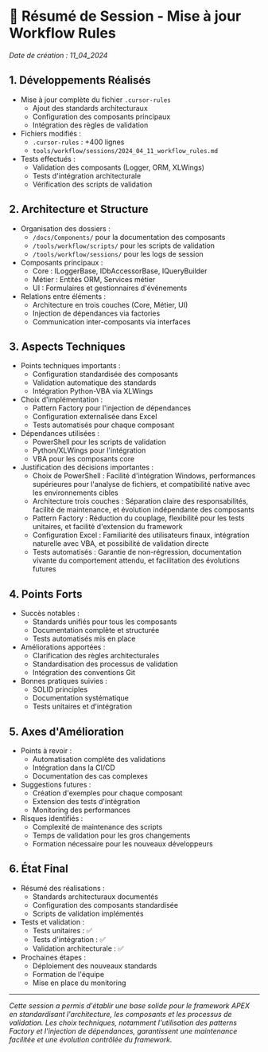 # 📝 Résumé de Session - Mise à jour Workflow Rules

*Date de création : 11_04_2024*

## 1. Développements Réalisés
- Mise à jour complète du fichier `.cursor-rules`
  * Ajout des standards architecturaux
  * Configuration des composants principaux
  * Intégration des règles de validation
- Fichiers modifiés :
  * `.cursor-rules` : +400 lignes
  * `tools/workflow/sessions/2024_04_11_workflow_rules.md`
- Tests effectués :
  * Validation des composants (Logger, ORM, XLWings)
  * Tests d'intégration architecturale
  * Vérification des scripts de validation

## 2. Architecture et Structure
- Organisation des dossiers :
  * `/docs/Components/` pour la documentation des composants
  * `/tools/workflow/scripts/` pour les scripts de validation
  * `/tools/workflow/sessions/` pour les logs de session
- Composants principaux :
  * Core : ILoggerBase, IDbAccessorBase, IQueryBuilder
  * Métier : Entités ORM, Services métier
  * UI : Formulaires et gestionnaires d'événements
- Relations entre éléments :
  * Architecture en trois couches (Core, Métier, UI)
  * Injection de dépendances via factories
  * Communication inter-composants via interfaces

## 3. Aspects Techniques
- Points techniques importants :
  * Configuration standardisée des composants
  * Validation automatique des standards
  * Intégration Python-VBA via XLWings
- Choix d'implémentation :
  * Pattern Factory pour l'injection de dépendances
  * Configuration externalisée dans Excel
  * Tests automatisés pour chaque composant
- Dépendances utilisées :
  * PowerShell pour les scripts de validation
  * Python/XLWings pour l'intégration
  * VBA pour les composants core
- Justification des décisions importantes :
  * Choix de PowerShell : Facilité d'intégration Windows, performances supérieures pour l'analyse de fichiers, et compatibilité native avec les environnements cibles
  * Architecture trois couches : Séparation claire des responsabilités, facilité de maintenance, et évolution indépendante des composants
  * Pattern Factory : Réduction du couplage, flexibilité pour les tests unitaires, et facilité d'extension du framework
  * Configuration Excel : Familiarité des utilisateurs finaux, intégration naturelle avec VBA, et possibilité de validation directe
  * Tests automatisés : Garantie de non-régression, documentation vivante du comportement attendu, et facilitation des évolutions futures

## 4. Points Forts
- Succès notables :
  * Standards unifiés pour tous les composants
  * Documentation complète et structurée
  * Tests automatisés mis en place
- Améliorations apportées :
  * Clarification des règles architecturales
  * Standardisation des processus de validation
  * Intégration des conventions Git
- Bonnes pratiques suivies :
  * SOLID principles
  * Documentation systématique
  * Tests unitaires et d'intégration

## 5. Axes d'Amélioration
- Points à revoir :
  * Automatisation complète des validations
  * Intégration dans la CI/CD
  * Documentation des cas complexes
- Suggestions futures :
  * Création d'exemples pour chaque composant
  * Extension des tests d'intégration
  * Monitoring des performances
- Risques identifiés :
  * Complexité de maintenance des scripts
  * Temps de validation pour les gros changements
  * Formation nécessaire pour les nouveaux développeurs

## 6. État Final
- Résumé des réalisations :
  * Standards architecturaux documentés
  * Configuration des composants standardisée
  * Scripts de validation implémentés
- Tests et validation :
  * Tests unitaires : ✅
  * Tests d'intégration : ✅
  * Validation architecturale : ✅
- Prochaines étapes :
  * Déploiement des nouveaux standards
  * Formation de l'équipe
  * Mise en place du monitoring

---
*Cette session a permis d'établir une base solide pour le framework APEX en standardisant l'architecture, les composants et les processus de validation. Les choix techniques, notamment l'utilisation des patterns Factory et l'injection de dépendances, garantissent une maintenance facilitée et une évolution contrôlée du framework.* 